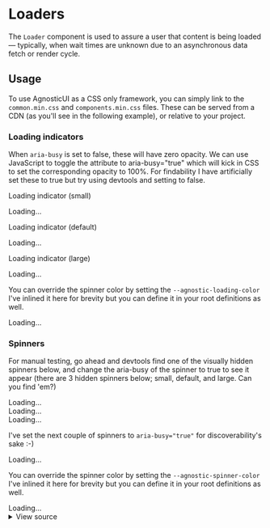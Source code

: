 # Loaders

The `Loader` component is used to assure a user that content is being loaded — typically, when wait times are unknown due to an asynchronous data fetch or render cycle.

<div class="mbs24"></div>

## Usage

To use AgnosticUI as a CSS only framework, you can simply link to the `common.min.css` and `components.min.css` files. These can be served from a CDN (as you'll see in the following example), or relative to your project.

### Loading indicators

<p>When <code>aria-busy</code> is set to false, these will have zero opacity.
    We can use JavaScript to toggle the attribute to aria-busy="true" which will
    kick in CSS to set the corresponding opacity to 100%. For findability I have
    artificially set these to true but try using devtools and setting to false.</p>

<p class="mbs24 mbe24">Loading indicator (small)</p>
<div class="loader loader-small" role="status" aria-live="polite" aria-busy="true">
    <span class="screenreader-only">Loading...</span>
</div>

<div class="mbs24 mbe24"></div>

<p class="mbs24 mbe24">Loading indicator (default)</p>
<div class="loader" role="status" aria-live="polite" aria-busy="true">
    <span class="screenreader-only">Loading...</span>
</div>

<div class="mbs24 mbe24"></div>

<p class="mbs24 mbe24">Loading indicator (large)</p>
<div class="loader loader-large" role="status" aria-live="polite" aria-busy="true">
    <span class="screenreader-only">Loading...</span>
</div>

<p class="mbs16 mbe24">You can override the spinner color by setting the <code>--agnostic-loading-color</code>
    I've inlined it here for brevity but you can define it in your root definitions as well.</p>
<div style="--agnostic-loading-color: steelblue;" class="loader" role="status" aria-live="polite" aria-busy="true">
    <span class="screenreader-only">Loading...</span>
</div>

### Spinners

<p class="mbs16 mbe24">For manual testing, go ahead and devtools find one of the visually
    hidden spinners below, and change the aria-busy of the spinner to true to see it appear
    (there are 3 hidden spinners below; small, default, and large. Can you find 'em?)</p>

<div class="spinner spinner-small" role="status" aria-live="polite" aria-busy="false">
    <span class="screenreader-only">Loading...</span>
</div>

<div class="spinner" role="status" aria-live="polite" aria-busy="false">
    <span class="screenreader-only">Loading...</span>
</div>

<div class="spinner spinner-large" role="status" aria-live="polite" aria-busy="false">
    <span class="screenreader-only">Loading...</span>
</div>

<p class="mbs16 mbe24">I've set the next couple of spinners to <code>aria-busy="true"</code> for discoverability's sake :-)</p>
<div class="spinner spinner-xlarge" role="status" aria-live="polite" aria-busy="true">
    <span class="screenreader-only">Loading...</span>
</div>

<p class="mbs16 mbe24">You can override the spinner color by setting the <code>--agnostic-spinner-color</code>
    I've inlined it here for brevity but you can define it in your root definitions as well.</p>
<div style="--agnostic-spinner-color: salmon;" class="spinner spinner-xlarge" role="status" aria-live="polite" aria-busy="true">
    <span class="screenreader-only">Loading...</span>
</div>

<div class="mbe24"></div>

<details class="disclose disclose-bordered">
<summary class="disclose-title">View source</summary>

```html
<p class="mbs24 mbe24">Loading indicators</p>
<div class="loader" role="status" aria-live="polite" aria-busy="true">
    <span class="screenreader-only">Loading...</span>
</div>
<div class="mbs24 mbe24"></div>
<p class="mbs24 mbe24">Loading indicator (large)</p>
<div class="loader loader-large" role="status" aria-live="polite" aria-busy="true">
    <span class="screenreader-only">Loading...</span>
</div>

<p class="mbs24 mbe24">Spinners</p>
<div class="spinner spinner-xlarge" role="status" aria-live="polite" aria-busy="true">
    <span class="screenreader-only">Loading...</span>
</div>
<p class="mbs16 mbe24">You can override the spinner color by setting the <code>--agnostic-spinner-color</code> I've inlined it here for brevity but you can define it in your root definitions as well.</p>
<div style="--agnostic-spinner-color: salmon;" class="spinner spinner-xlarge" role="status" aria-live="polite" aria-busy="true">
    <span class="screenreader-only">Loading...</span>
</div>
```
</details>
